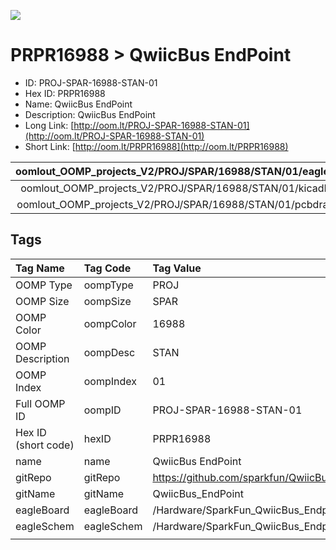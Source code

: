 


  
![][im]
# PRPR16988 > QwiicBus EndPoint

- ID: PROJ-SPAR-16988-STAN-01
- Hex ID: PRPR16988
- Name: QwiicBus EndPoint
- Description: QwiicBus EndPoint
- Long Link: [http://oom.lt/PROJ-SPAR-16988-STAN-01](http://oom.lt/PROJ-SPAR-16988-STAN-01)
- Short Link: [http://oom.lt/PRPR16988](http://oom.lt/PRPR16988)
  

|oomlout_OOMP_projects_V2/PROJ/SPAR/16988/STAN/01/eagleImage.png|oomlout_OOMP_projects_V2/PROJ/SPAR/16988/STAN/01/eagleSchemImage.png|oomlout_OOMP_projects_V2/PROJ/SPAR/16988/STAN/01/kicadPcb3dFront.png|oomlout_OOMP_projects_V2/PROJ/SPAR/16988/STAN/01/kicadPcb3dBack.png|
| :---: | :---: | :---: | :---: |
|oomlout_OOMP_projects_V2/PROJ/SPAR/16988/STAN/01/kicadPcb3d.png|oomlout_OOMP_projects_V2/PROJ/SPAR/16988/STAN/01/bomBack.png|oomlout_OOMP_projects_V2/PROJ/SPAR/16988/STAN/01/bomFront.png|oomlout_OOMP_projects_V2/PROJ/SPAR/16988/STAN/01/pcbdraw.svg|
|oomlout_OOMP_projects_V2/PROJ/SPAR/16988/STAN/01/pcbdrawBack.svg||||

## Tags
  

|Tag Name|Tag Code|Tag Value|
| :--- | :--- | :--- |
|OOMP Type|oompType|PROJ|
|OOMP Size|oompSize|SPAR|
|OOMP Color|oompColor|16988|
|OOMP Description|oompDesc|STAN|
|OOMP Index|oompIndex|01|
|Full OOMP ID|oompID|PROJ-SPAR-16988-STAN-01|
|Hex ID (short code)|hexID|PRPR16988|
|name|name|QwiicBus EndPoint|
|gitRepo|gitRepo|https://github.com/sparkfun/QwiicBus_EndPoint|
|gitName|gitName|QwiicBus_EndPoint|
|eagleBoard|eagleBoard|/Hardware/SparkFun_QwiicBus_Endpoint.brd|
|eagleSchem|eagleSchem|/Hardware/SparkFun_QwiicBus_Endpoint.sch|
||||



[im]: PROJ/SPAR/16988/STAN/01/kicadPcb3d_450.png
